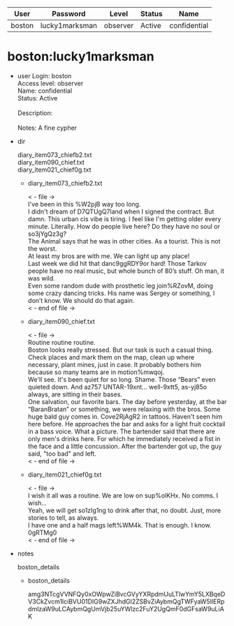| User         | Password                          | Level    | Status     | Name          |  
|--------------|-----------------------------------|----------|------------|---------------|  
| boston       | lucky1marksman                    | observer | Active     | confidential  | 

# boston:lucky1marksman

* user
  	Login: boston  <br>
  	Access level: observer  <br>
  	Name: confidential  <br>
  	Status: Active  <br>
	  <br>
    Description:  <br>
  	<br>
    Notes: A fine cypher
    <br>

* dir

  diary_item073_chiefb2.txt<br>
  diary_item090_chief.txt<br>
  diary_item021_chief0g.txt<br>

  * diary_item073_chiefb2.txt
    
    < - file -> <br>
    I've been in this %W2pjB way too long. <br>
    I didn't dream of D7QTUgQ7land when I signed the contract. But damn. This urban cis vibe is tiring. I feel like I'm getting older every minute. Literally. How do people live here? Do they have no soul or so3jYgQz3g? <br>
    The Animal says that he was in other cities. As a tourist. This is not the worst. <br>
    At least my bros are with me. We can light up any place! <br>
    Last week we did hit that danc9ggRDY9or hard! Those Tarkov people have no real music, but whole bunch of 80’s stuff. Oh man, it was wild. <br>
    Even some random dude with prosthetic leg join%RZovM, doing some crazy dancing tricks. His name was Sergey or something, I don’t know. We should do that again. <br>
    < - end of file -> <br>

  * diary_item090_chief.txt

    < - file -> <br>
    Routine routine routine. <br>
    Boston looks really stressed. But our task is such a casual thing.  <br>
    Check places and mark them on the map, clean up where necessary, plant mines, just in case. It probably bothers him because so many teams are in motion%mwqoj. <br>
    We'll see. It's been quiet for so long. Shame. Those “Bears” even quieted down. And az757 UNTAR-19xnt... well-9xtt5, as-yj85o always, are sitting in their bases. <br>
    One salvation, our favorite bars. The day before yesterday, at the bar “BaranBratan” or something, we were relaxing with the bros. Some huge bald guy comes in. Cove2RjAgR2 in tattoos. Haven't seen him here before. He approaches the bar and asks for a light fruit cocktail in a bass voice. What a picture. The bartender said that there are only men's drinks here. For which he immediately received a fist in the face and a little concussion. After the bartender got up, the guy said, "too bad" and left. <br>
    < - end of file -> <br>

  * diary_item021_chief0g.txt

    < - file -> <br>
    I wish it all was a routine. We are low on sup%olKHx. No comms. I wish… <br>
    Yeah, we will get so1zIg1ng to drink after that, no doubt. Just, more stories to tell, as always. <br>
    I have one and a half mags left%WM4k. That is enough. I know. 0gRTMg0 <br>
    < - end of file -> <br>

* notes

  boston_details

  * boston_details

    amg3NTcgVVNFQy0xOWpwZiBvcGVyYXRpdmUuLTlwYmY5LXBqeDV3CkZvcm1lciBVU01DIG9wZXJhdGl2ZSBvZiAybmQgTWFyaW5lIERpdmlzaW9uLCAybmQgUmVjb25uYWlzc2FuY2UgQmF0dGFsaW9uLiAK
